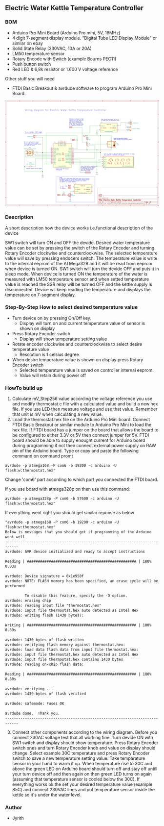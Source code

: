 
## Electric Water Kettle Temperature Controller

### BOM
- Arduino Pro Mini Board (Arduino Pro mini, 5V, 16MHz)
- 4 digit 7-segment display module. "Digital Tube LED Display Module" or similar on ebay
- Solid State Relay (230VAC, 10A or 20A)
- LM50 temperature sensor
- Rotary Encode with Switch (example Bourns PEC11)
- Push button switch
- Red LED & 6,8k resistor or 1.600 V voltage reference

Other stuff you will need
- FTDI Basic Breakout & avrdude software to program Arduino Pro Mini Board.

![alt text](doc/Heater150.png "Wiring diagram")

### Description
A short description how the device works i.e.functional description of the device

SW1 switch will turn ON and OFF the devide. Desired water temperature value can be set by pressing the switch of the Rotary Encoder and turning Rotary Encoder clockwise and counterclockwise. The selected temperature value will save by pressing endocers switch. The temperature value is write to the internal eeprom of the ATMega328 and it will be read from eeprom when device is turned ON. SW1 switch will turn the devide OFF and puts it in sleep mode. When device is turned ON the temperature of the water is measured with LM50 temperature sensor and when setted temperature value is reached the SSR relay will be turned OFF and the kettle supply is disconnected. Device wll keep reading the temperature and displays the temperature on 7-segment display. 

### Step-By-Step How to select desired temperature value
 - Turn device on by pressing On/Off key. 
	- Display will turn on and current temperature value of sensor is shown on display
 - Press Rotary Encoder switch
	- Display will show temperature setting value
 - Rotate encoder clockwise and counterclockwise to select desire temperature value
	- Resolution is 1 celsius degree
 - When desire temperature value is shown on display press Rotary Encoder switch
	- Selected temperature value is saved on controller internal eeprom.
	- Value will retain during power off


### HowTo build up
1. Calculate mV_Step256 value according the voltage reference you use and modify thermostat.c file with a calculated value and build a new hex file. If you use LED then measure voltage and use that value. Remember that unit is mV when calculating a new value.
2. Load the thermostat.hex file on the Arduino Pro Mini board. Connect FTDI Basic Breakout or similar module to Arduino Pro Mini to load the hex file. If FTDI board has a jumper on the board that allows the board to be configured to either 3.3V or 5V then connect jumper for 5V. FTDI board should be able to supply enought current for Arduino board during programming if not then connect external power supply on RAW pin of the Arduino board. Type or copy and paste the following command on command promt

```
avrdude -p atmega168 -P com6 -b 19200 -c arduino -U flash:w:thermostat.hex"
```
Change 'com6' part according to which port you connected the FTDI board.

If you use board with atmega328p on then use this command:
```
avrdude -p atmega328p -P com6 -b 57600 -c arduino -U flash:w:thermostat.hex"
```


If everything went right you should get similar reponse as below

```
"avrdude -p atmega168 -P com6 -b 19200 -c arduino -U flash:w:thermostat.hex"
Below is messages that you should get if programming of the Arduino went well
----------------------------------------------------------------------------
avrdude: AVR device initialized and ready to accept instructions

Reading | ################################################## | 100% 0.03s

avrdude: Device signature = 0x1e950f
avrdude: NOTE: FLASH memory has been specified, an erase cycle will be performed

         To disable this feature, specify the -D option.
avrdude: erasing chip
avrdude: reading input file "thermostat.hex"
avrdude: input file thermostat.hex auto detected as Intel Hex
avrdude: writing flash (1430 bytes):

Writing | ################################################## | 100% 0.89s

avrdude: 1430 bytes of flash written
avrdude: verifying flash memory against thermostat.hex:
avrdude: load data flash data from input file thermostat.hex:
avrdude: input file thermostat.hex auto detected as Intel Hex
avrdude: input file thermostat.hex contains 1430 bytes
avrdude: reading on-chip flash data:

Reading | ################################################## | 100% 0.80s

avrdude: verifying ...
avrdude: 1430 bytes of flash verified

avrdude: safemode: Fuses OK

avrdude done.  Thank you.
----------------------------------------------------------------------------
```

3. Connect other components according to the wiring diagram. Before you connect 230AC voltage test that all working fine. Turn devide ON with SW1 switch and display should show temperature. Press Rotary Encoder switch ones and turn Rotary Encoder knob and value on display should change. Select example 30C temperature and press Rotary Encoder switch to save a new temperature setting value. Take temparature sensor in your hand to warm it up. When temperature rise to 30C and above the green LED on Arduino board should turn off and stay off untill your turn device off and then again on then green LED turns on again (assuming that temperature sensor is cooled below the 30C). If everything works ok the set your desired temperature value (example 85C) and connect 230VAC lines and put temperature sensor inside the kettle so it's under the water level.




### Author
- Jyrith

